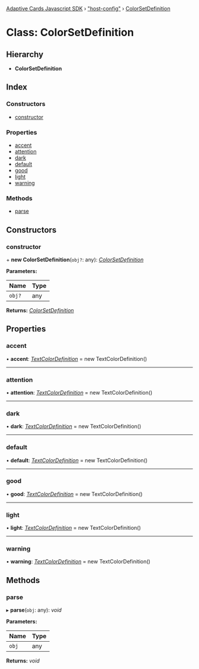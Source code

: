 [Adaptive Cards Javascript SDK](../README.md) › ["host-config"](../modules/_host_config_.md) › [ColorSetDefinition](_host_config_.colorsetdefinition.md)

# Class: ColorSetDefinition

## Hierarchy

* **ColorSetDefinition**

## Index

### Constructors

* [constructor](_host_config_.colorsetdefinition.md#constructor)

### Properties

* [accent](_host_config_.colorsetdefinition.md#accent)
* [attention](_host_config_.colorsetdefinition.md#attention)
* [dark](_host_config_.colorsetdefinition.md#dark)
* [default](_host_config_.colorsetdefinition.md#default)
* [good](_host_config_.colorsetdefinition.md#good)
* [light](_host_config_.colorsetdefinition.md#light)
* [warning](_host_config_.colorsetdefinition.md#warning)

### Methods

* [parse](_host_config_.colorsetdefinition.md#parse)

## Constructors

###  constructor

\+ **new ColorSetDefinition**(`obj?`: any): *[ColorSetDefinition](_host_config_.colorsetdefinition.md)*

**Parameters:**

Name | Type |
------ | ------ |
`obj?` | any |

**Returns:** *[ColorSetDefinition](_host_config_.colorsetdefinition.md)*

## Properties

###  accent

• **accent**: *[TextColorDefinition](_host_config_.textcolordefinition.md)* = new TextColorDefinition()

___

###  attention

• **attention**: *[TextColorDefinition](_host_config_.textcolordefinition.md)* = new TextColorDefinition()

___

###  dark

• **dark**: *[TextColorDefinition](_host_config_.textcolordefinition.md)* = new TextColorDefinition()

___

###  default

• **default**: *[TextColorDefinition](_host_config_.textcolordefinition.md)* = new TextColorDefinition()

___

###  good

• **good**: *[TextColorDefinition](_host_config_.textcolordefinition.md)* = new TextColorDefinition()

___

###  light

• **light**: *[TextColorDefinition](_host_config_.textcolordefinition.md)* = new TextColorDefinition()

___

###  warning

• **warning**: *[TextColorDefinition](_host_config_.textcolordefinition.md)* = new TextColorDefinition()

## Methods

###  parse

▸ **parse**(`obj`: any): *void*

**Parameters:**

Name | Type |
------ | ------ |
`obj` | any |

**Returns:** *void*

